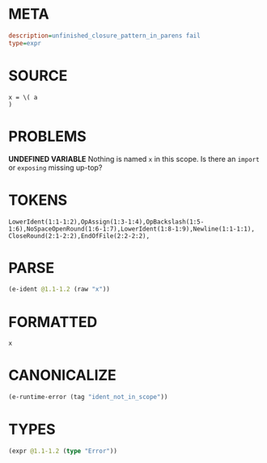 # META
~~~ini
description=unfinished_closure_pattern_in_parens fail
type=expr
~~~
# SOURCE
~~~roc
x = \( a
)
~~~
# PROBLEMS
**UNDEFINED VARIABLE**
Nothing is named `x` in this scope.
Is there an `import` or `exposing` missing up-top?

# TOKENS
~~~zig
LowerIdent(1:1-1:2),OpAssign(1:3-1:4),OpBackslash(1:5-1:6),NoSpaceOpenRound(1:6-1:7),LowerIdent(1:8-1:9),Newline(1:1-1:1),
CloseRound(2:1-2:2),EndOfFile(2:2-2:2),
~~~
# PARSE
~~~clojure
(e-ident @1.1-1.2 (raw "x"))
~~~
# FORMATTED
~~~roc
x
~~~
# CANONICALIZE
~~~clojure
(e-runtime-error (tag "ident_not_in_scope"))
~~~
# TYPES
~~~clojure
(expr @1.1-1.2 (type "Error"))
~~~
